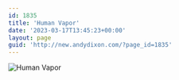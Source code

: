 ```yaml
---
id: 1835
title: 'Human Vapor'
date: '2023-03-17T13:45:23+00:00'
layout: page
guid: 'http://new.andydixon.com/?page_id=1835'
---
```


![Human Vapor](https://i0.wp.com/assets.g8x2.ldn.idrivee2-23.com/posters/Human%20Vapor%2001.jpg?w=1200&ssl=1 "Human Vapor")